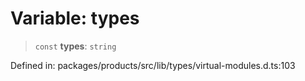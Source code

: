 # Variable: types

> `const` **types**: `string`

Defined in: packages/products/src/lib/types/virtual-modules.d.ts:103
